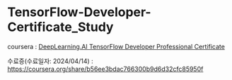 # TensorFlow-Developer-Certificate_Study

coursera : [DeepLearning.AI TensorFlow Developer Professional Certificate
](https://www.coursera.org/programs/learning-program-qth60/professional-certificates/tensorflow-in-practice?collectionId=zg44d)

수료증(수료일자: 2024/04/14) : https://coursera.org/share/b56ee3bdac766300b9d6d32cfc85950f
